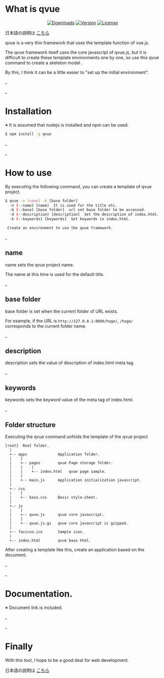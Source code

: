 # What is qvue

<p align="center">
  <a href="https://www.npmjs.com/package/qvue"><img src="https://img.shields.io/npm/dt/qvue.svg" alt="Downloads"></a>
  <a href="https://www.npmjs.com/package/qvue"><img src="https://img.shields.io/npm/v/qvue.svg" alt="Version"></a>
  <a href="https://www.npmjs.com/package/qvue"><img src="https://img.shields.io/npm/l/qvue.svg" alt="License"></a>
</p>

日本語の説明は [こちら](https://github.com/maachang/qvue/blob/master/README_JP.MD)

qvue is a very thin framework that uses the template function of vue.js.

The qvue framework itself uses the core javascript of qvue.js, but it is difficult to create these template environments one by one, so use this qvue command to create a skeleton model .

By this, I think it can be a little easier to "set up the initial environment".

_

_

# Installation

※ It is assumed that nodejs is installed and npm can be used.

```sh
$ npm install -g qvue
```

_

_

# How to use

By executing the following command, you can create a template of qvue project.

```sh
$ qvue -n [name] -b [base folder]
  -n (--name) [name]  It is used for the title etc.
  -b (--base) [base folder]  url set base folder to be accessed.
  -d (--description) [description]  Set the description of index.html.
  -k (--keywords) [keywords]  Set keywords in index.html.

 Create an environment to use the qvue framework.
```

_
## name
name sets the qvue project name.

The name at this time is used for the default title.

_
## base folder
base folder is set when the current folder of URL exists.

For example, if the URL is `http://127.0.0.1:8080/hoge/`, `/hoge/` corresponds to the current folder name.

_
## description
description sets the value of description of index.html meta tag.

_
## keywords
keywords sets the keyword value of the meta tag of index.html.

_
## Folder structure
Executing the qvue command unfolds the template of the qvue project
```
[root]  Root folder.
  |
  +-- apps              Application folder.
  |    |
  |    +-- pages        qvue Page storage folder.
  |    |    |
  |    |    +-- index.html   qvue page sample.
  |    |
  |    +-- main.js      Application initialization javascript.
  |
  +-- css
  |    |
  |    +-- base.css     Basic style-sheet.
  |
  +-- js
  |    |
  |    +-- qvue.js      qvue core javascript.
  |    |
  |    +-- qvue.js.gz   qvue core javascript is gzipped.
  |
  +-- favicon.ico       Sample icon.
  |
  +-- index.html        qvue base html.
```

After creating a template like this, create an application based on the document.

_

_

# Documentation.

※ Document link is included.

_

_

# Finally

With this tool, I hope to be a good deal for web development.

日本語の説明は [こちら](https://github.com/maachang/qvue/blob/master/README_JP.MD)
